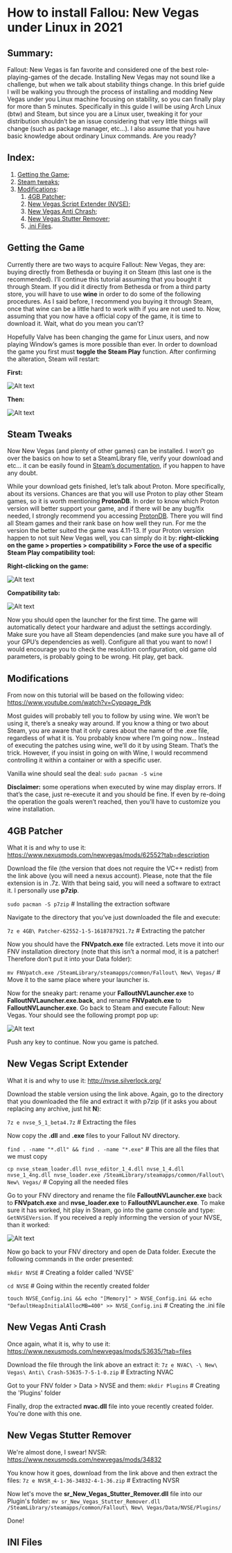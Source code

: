 # **How to install Fallou: New Vegas under Linux in 2021**

## Summary: 
Fallout: New Vegas is fan favorite and considered one of the best role-playing-games of the decade.
Installing New Vegas may not sound like a challenge, but when we talk about stability things change. In this brief guide I will be walking you through the process of installing and modding New Vegas under you Linux machine focusing on stability, so you can finally play for more than 5 minutes. Specifically in this guide I will be using Arch Linux (btw) and Steam, but since you are a Linux user, tweaking it for your distribution shouldn’t be an issue considering that very little things will change (such as package manager, etc...). I also assume that you have basic knowledge about ordinary Linux commands. Are you ready?

## Index:
1. [Getting the Game](#getting-the-game);
1. [Steam tweaks](#steam-tweaks);
1. [Modifications](#modifications):
   1. [4GB Patcher](#4gb-patcher);
   1. [New Vegas Script Extender (NVSE)](#new-vegas-script-extender);
   1. [New Vegas Anti Chrash](#new-vegas-anti-crash);
   1. [New Vegas Stutter Remover](#new-vegas-stutter-remover);
   1. [.ini Files](#ini-files).


## Getting the Game
Currently there are two ways to acquire Fallout: New Vegas, they are: buying directly from Bethesda or buying  it on Steam (this last one is the recommended). I’ll continue this tutorial assuming that you bought it through Steam. If you did it directly from Bethesda or from a third party store, you will have to use **wine** in order to do some of the following procedures. As I said before, I recommend you buying it through Steam, once that wine can be a little hard to work with if you are not used to. Now, assuming that you now have a official copy of the game, it is time to download it. Wait, what do you mean you can’t? 

Hopefully Valve has been changing the game for Linux users, and now playing Window’s games is more possible than ever. In order to download the game you first must **toggle the Steam Play** function. After confirming the alteration, Steam will restart:


**First:**

![Alt text](/images/steam_play1.png "Steam Play 1")



**Then:**

![Alt text](/images/steam_play2.png "Steam Play 2")


## Steam Tweaks
Now New Vegas (and plenty of other games) can be installed. I won’t go over the basics on how to set a SteamLibrary file, verify your download and etc… it can be easily found in [Steam’s documentation](https://support.steampowered.com/kb.php), if you happen to have any doubt.


While your download gets finished, let’s talk about Proton. More specifically, about its versions. Chances are that you will use Proton to play other Steam games, so it is worth mentioning **ProtonDB**. In order to know which Proton version will better support your game, and if there will be any bug/fix needed, I strongly recommend you accessing [ProtonDB](https://www.protondb.com/). There you will find all Steam games and their rank base on how well they run.
For me the version the better suited the game was 4.11-13. If your Proton version happen to not suit New Vegas well, you can simply do it by: **right-clicking on the game > properties > compatibility > Force the use of a specific Steam Play compatibility tool:**


**Right-clicking on the game:**

![Alt text](/images/proton_version1.png "Changing the Proton version for a specific game")



**Compatibility tab:**

![Alt text](/images/proton_version2.png "Choosing a Proton version")


Now you should open the launcher for the first time. The game will automatically detect your hardware and adjust the settings accordingly. Make sure you have all Steam dependencies (and make sure you have all of your GPU’s dependencies as well). Configure all that you want to now! I would encourage you to check the resolution configuration, old game old parameters, is probably going to be wrong. Hit play, get back.


## Modifications
From now on this tutorial will be based on the following video: https://www.youtube.com/watch?v=Cypqage_Pdk

Most guides will probably tell you to follow by using wine. We won’t be using it, there’s a sneaky way around. If you know a thing or two about Steam, you are aware that it only cares about the name of the .exe file, regardless of what it is. You probably know where I’m going now… Instead of executing the patches using wine, we’ll do it by using Steam. That’s the trick.
However, if you insist in going on with Wine, I would recommend controlling it within a container or with a specific user. 

Vanilla wine should seal the deal:
`sudo pacman -S wine`

**Disclaimer:** some operations when executed by wine may display errors. If that’s the case, just re-execute it and you should be fine. If even by re-doing the operation the goals weren’t reached, then you’ll have to customize you wine installation.

## 4GB Patcher
What it is and why to use it: https://www.nexusmods.com/newvegas/mods/62552?tab=description

Download the file (the version that does not require the VC++ redist) from the link above (you will need a nexus account). Please, note that the file extension is in .7z. With that being said, you will need a software to extract it. I personally use **p7zip**.


`sudo pacman -S p7zip` # Installing the extraction software

Navigate to the directory that you’ve just downloaded the file and execute:

`7z e 4GB\ Patcher-62552-1-5-1618787921.7z` # Extracting the patcher

Now you should have the **FNVpatch.exe** file extracted. Lets move it into our FNV installation directory (note that this isn’t a normal mod, it is a patcher! Therefore don’t put it into your Data folder):

`mv FNVpatch.exe /SteamLibrary/steamapps/common/Fallout\ New\ Vegas/` # Move it to the same place where your launcher is.

Now for the sneaky part: rename your **FalloutNVLauncher.exe** to **FalloutNVLauncher.exe.back**, and rename **FNVpatch.exe** to **FalloutNVLauncher.exe**. Go back to Steam and execute Fallout: New Vegas. Your should see the following prompt pop up:

![Alt text](/images/4gb_patch.png "Patching the game.")

Push any key to continue. Now you game is patched.


## New Vegas Script Extender
What it is and why to use it: http://nvse.silverlock.org/

Download the stable version using the link above. Again, go to the directory that you downloaded the file and extract it with p7zip (if it asks you about replacing any archive, just hit **N**):

`7z e nvse_5_1_beta4.7z` # Extracting the files

Now copy the **.dll** and **.exe** files to your Fallout NV directory.

`find . -name "*.dll" && find . -name "*.exe"` # This are all the files that we must copy

`cp nvse_steam_loader.dll nvse_editor_1_4.dll nvse_1_4.dll nvse_1_4ng.dll nvse_loader.exe /SteamLibrary/steamapps/common/Fallout\ New\ Vegas/` # Copying all the needed files

Go to your FNV directory and rename the file **FalloutNVLauncher.exe** back to **FNVpatch.exe** and **nvse_loader.exe** to **FalloutNVLauncher.exe**. To make sure it has worked, hit play in Steam, go into the game console and type: `GetNVSEVersion`. If you received a reply informing the version of your NVSE, than it worked:

![Alt text](/images/nvse_version.png "NVSE version.")


Now go back to your FNV directory and open de Data folder. Execute the following commands in the order presented:

`mkdir NVSE` # Creating a folder called 'NVSE'

`cd NVSE` # Going within the recently created folder

`touch NVSE_Config.ini && echo "[Memory]" > NVSE_Config.ini && echo "DefaultHeapInitialAllocMB=400" >> NVSE_Config.ini` # Creating the .ini file

## New Vegas Anti Crash
Once again, what it is, why to use it: https://www.nexusmods.com/newvegas/mods/53635/?tab=files

Download the file through the link above an extract it:
`7z e NVAC\ -\ New\ Vegas\ Anti\ Crash-53635-7-5-1-0.zip` # Extracting NVAC

Got to your FNV folder > Data > NVSE and them:
`mkdir Plugins` # Creating the 'Plugins' folder

Finally, drop the extracted **nvac.dll** file into youe recently created folder. You're done with this one.


## New Vegas Stutter Remover
We're almost done, I swear! NVSR: https://www.nexusmods.com/newvegas/mods/34832

You know how it goes, download from the link above and then extract the files:
`7z e NVSR_4-1-36-34832-4-1-36.zip` # Extracting NVSR

Now let's move the **sr_New_Vegas_Stutter_Remover.dll** file into our Plugin's folder:
`mv sr_New_Vegas_Stutter_Remover.dll /SteamLibrary/steamapps/common/Fallout\ New\ Vegas/Data/NVSE/Plugins/`

Done!


## INI Files
